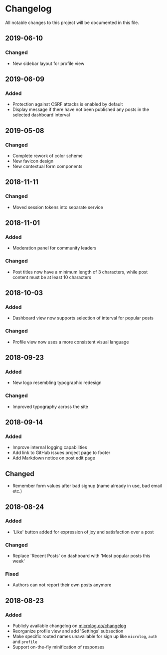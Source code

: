 # Changelog
All notable changes to this project will be documented in this file.

## 2019-06-10
### Changed
- New sidebar layout for profile view

## 2019-06-09
### Added
- Protection against CSRF attacks is enabled by default
- Display message if there have not been published any posts in the selected dashboard interval

## 2019-05-08
### Changed
- Complete rework of color scheme
- New favicon design
- New contextual form components

## 2018-11-11
### Changed
- Moved session tokens into separate service

## 2018-11-01
### Added
- Moderation panel for community leaders

### Changed
- Post titles now have a minimum length of 3 characters, while post content must be at least 10 characters

## 2018-10-03
### Added
- Dashboard view now supports selection of interval for popular posts

### Changed
- Profile view now uses a more consistent visual language

## 2018-09-23
### Added
- New logo resembling typographic redesign

### Changed
- Improved typography across the site

## 2018-09-14
### Added
- Improve internal logging capabilities
- Add link to GitHub issues project page to footer
- Add Markdown notice on post edit page

## Changed
- Remember form values after bad signup (name already in use, bad email etc.)

## 2018-08-24
### Added
- 'Like' button added for expression of joy and satisfaction over a post

### Changed
- Replace 'Recent Posts' on dashboard with 'Most popular posts this week'

### Fixed
- Authors can not report their own posts anymore

## 2018-08-23
### Added
- Publicly available changelog on [microlog.co/changelog](https://microlog.co/changelog)
- Reorganize profile view and add 'Settings' subsection
- Make specific routed names unavailable for sign up like `microlog`, `auth` and `profile`
- Support on-the-fly minification of responses
